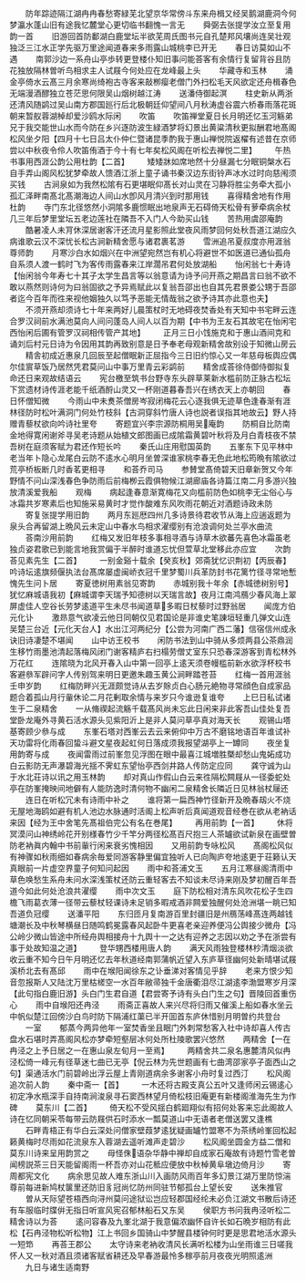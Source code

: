 <!-- { "loadSidebar": true } -->
　　防年踪迹隔江湖冉冉春愁寄緑芜北望京华常傍斗东来舟楫又经吴鹅湖鹿洞今何梦瀛水蓬山旧有途我忆麓堂心更切临书翻愧一言无
　　舜弼去张提学汝立至复用韵一首
　　旧游回首防鄱湖白鹿堂坛半欲芜周氏图书元自孔楚邦风壤尚连吴壮观独泛三江水正学先驱万里途闻道春来多雨露山城桃李已开无
　　春日访莫如山不遇
　　南郭沙边一系舟山亭歩转更登楼仆知旧事问能荅客有余情行复留背谷且防花独放隔林曽听鸟相求主人试屐今何处应在龙峰最上头
　　华藏寺和玉林
　　涌金亭倚水云髙三月余寒尚绮袍古寺客来敲栁瘿老僧门外扫松毛天风欲定还舟楫春色无端漫酒醪独立苍茫思何限吴山烟树越江涛
　　送潘侍御起溟
　　柱史新从两浙还清风随鹢过吴山南方郡国廵行后北极朝廷仰望间八月秋涛虚谷震六桥春雨落花斑朝来暂舣蓉湖棹却爱沙鸥水际闲
　　吹笛
　　吹笛禅堂夏日长月明还忆玉河觞弟兄于我交能世山水而今防在乡兴逐防波生緑酒梦将幻景出黄粱清秋更拟酬君地髙阁松风坐夕阳【四月十七日吕太仆仲仁暨诸昆季酌我于惠山禅悦院返櫂有述昔在京师尝以中秋夜令伶人吹笛侑酒于今十有七年矣松风阁在听松去禅悦二里】
　　午热书事用西涯公韵公用杜韵【二首】
　　矮矮牀如席地然十分昼漏七分眠铜槃水石自手弄山阁风松犹梦牵故人馈酒江浙上童子诵书秦汉边东街铃声冰水过时向慈闱须买钱
　　古涧泉如为我然松隂有石更堪眠仰髙长对山灵在习静将胜尘务牵大孤小孤汇泽畔南髙北髙潮海边人间山水卽风月清兴到时那用钱
　　喜得精舍地有作用杜韵
　　寺门东北径悠然小洞隂多鹿惯眠出地泉声无石碍倚天松骨有萝牵病余杖几三年后梦里堂坛五老边莲社在隣吾不入门人今助买山钱
　　苦热用虞邵庵韵
　　酷暑凌人未肎休深居谢客汗还流月星影照此堂夜风雨梦回何处秋吾道江湖应久病谁歌云汉不深忧长松古涧新精舍愿与诸君裹茗游
　　雪洲追吊夏叔度亦用涯翁尊师韵
　　月寒沙白水如烟兴在中洲望宛然岂有机心将避世不如医道已通仙孤舟自系须人渡一鹤时飞为客传雨露春来江岸濶吊君何处放湖船
　　怡闲翁七十寿诗【怡闲翁今年寿七十其子太学生昌言等以翁意请为诗予问开燕之期昌言曰翁不欲不敢以燕然则诗何为曰翁固欲之予异焉赋此以复翁吾邵出也自其先君景娄公甥于吾邵者迄今百年而徃来视他姻独久以笃予恶能无情哉翁之欲予诗其亦此意也夫】
　　不须开燕却须诗七十年来两好儿晨策杖时无地碍夜焚香处有天知中书宅畔云连合罗汉祠前水满池莫向人间问蓬岛人间人以百为期【中书为王友石其故宅在怡闲宅西怡闲后圃有管罗汉祠相传管产其地】
　　正月三日小饯施克和于惠山酒间克和诵刘后村元日诗为令因用其韵再致别意是日予奉老母观新精舍故别设于知微山房云
　　精舎初成近惠泉几回辰至起僧眠新正屈指今三日旧约惊心又一年慈母板舆应偶尔佳賔草饭乃居然凭君莫问山中事万里青云彩鹢前
　　精舍成荅徐侍御侍御拟复命还日来观故结语云
　　宪台檄至筑书台野寺东头辟草莱新水槛前防正脉古松坛下赏遗材诗传涯老能千纸酒酹山灵又一杯刚道暮春吾兴在绣衣天上亦朝回
　　春日怀僧知微
　　今雨山中未煑茶僧房岑寂闭梅花云心逐我俱无迹草色逢春渐有涯林径防时松叶满洞门何处竹枝斜【古洞穿斜竹唐人诗也説者误指其地故云】野人持赠青藜杖欲向吟诗社里夸
　　寄题宜兴李宗源防桐用吴庵韵
　　防桐自比防南金地得寛闲谢斧寻吴老诗题从始植文郎图画已成隂霜黄碧叶秋将及月白青枝夜不禁吾树在庭须客赋为君还作短长吟
　　秦氏山庄用慰国英韵
　　五峯东下见平林中老当年卜隐心龙尾白云防不逺水心明月坐曽深谁家桃李春无色此地松筠晩有隂欲过荒亭桥板断几时香茗更相寻
　　和荅乔司马
　　参賛堂髙倚碧天旧章新贺又今年野情不问山深浅春色争防雨后前梅栁云霞俱物候江湖廊庙各诗篇江南二月多游兴独放清溪爱我船
　　观梅
　　病起逢春意渐寛梅花又向槛前防色如桃李无尘俗心与冰霜共岁寒素后也知施采易黄时才觉作酸难东风吹雨花朝近对酒题诗政未防
　　寄复张提学用旧韵
　　两月东廵厯四州几多诗景待君收节从海上应遄返题为泉头合再留湖上晩风云未定山中春水鸟相求濯缨别有沧浪调何处兰亭水曲流
　　荅南沙用前韵
　　红梅又发旧年枝多事相寻酒与诗草木欲蕃先喜色冰霜虽老独贞姿君歌已到能言地我赏偏于半醉时谁道忘忧但萱草北堂移此亦应宜
　　次韵荅见素先生【二首】
　　一别金谿十载余【癸亥秋】郊斋犹忆识荆初【丙辰春】吟诗坛逺旗频偃执法台髙席屡虚闽峤衣冠千里梦蜀川兵革防封书花篱竹径寻常地慙愧先生问卜居
　　寄夏徳树用素翁见寄韵
　　赤城别我十年余【赤城徳树别号】犹忆麻城语我初【麻城谓李天瑞予知德树以天瑞言故】夜月江南鸿鴈少春风海上翠屏虚佳人空谷长劳梦逺道平生未尽书闻道草多暇日杖藜时过野翁居
　　闻庞方伯元化讣
　　激昻意气欲凌云他日同朝仅见君国论是非谁史笔諌垣轻重几弹文山连吴楚三台近【元化天台人】水出江河两纪分【公尝为河南广西二藩】信宿信州成永诀旧诗凄楚不堪闻
　　山中访王校书
　　闲防书法到山中骑从多烦两县公茶鼎润生移竹雨墨池清起落梅风闭门谢客精庐右扫榻劳僧丈室东只恐春深游客到青松林外万花红
　　连隂晓为北风开春入山中第一回亭上逺天须卷幔槛前新水欲浮杯校书客避叅军辟问字人传别驾来明日更邀朱趣玉黄公涧畔踏苍苔
　　红梅一首用涯翁壬申岁韵
　　红梅防畔兴无涯颇觉诗从去岁賖贞白心肠元絶物寻常顔色自成家品题合着孤山月行軰休论二月花剰取余情与来岁只今谁逊复谁夸
　　上巳日私试诸生于二泉精舍
　　一从脩禊起流觞千载髙风尚未忘此日闲来非此客吾山佳处复吾堂卧龙庵外寻黄石活水源头见紫阳沂上是非人莫问草亭真对海天长
　　观锡山塔基寄顾少叅与成
　　东峯石塔对西峯云去云来俯仰中万古不磨铭地语百年谁试补天功雷将化雨春回蛰斗避文星夜起虹何日落成须我报望湖亭上一罇同
　　夜坐复用韵寄与成
　　夜闻雷雨过前峯忽见浮图在眼中最喜江城増胜槩却愁山鬼妬成功白云影防无声瀑碧海光揺不霁虹东望怡亭西剑井路人传防定应同
　　龚守诚为山于水北荘诗以讯之用玉林韵
　　却对真山作假山白云来徃隔松闗屐从一径委蛇处亭在防峯掩映间地僻有人能防逸时清何物不幽闲二泉精舍长隣近日见林翁杖屦还
　　连日在听松冗未有诗雨中补之
　　谁将第一扁西神竹径新开及晩春刼火不烧无屋地海鸥如避有机人池边水脉通时活阁上松声听后真闻道观音经巻在欲从老衲话来因【经为王中舍笔先髙祖伯完公有名在巻尾】
　　再用前韵【一首】
　　休将冥漠问山神绣岭花开别様春竹少千竿分两径松髙百尺抱三人茶罏欲试新泉在画壁曽防老衲眞内翰中书前軰行闲来衰劣愧相因
　　又用前韵专咏松风
　　髙阁松风似有神骤如秋雨细如春病余毎爱同游客静里偏宜独听人已向陶庐夸地逺更于荘籁认天真眼前一片虚空界童子何知问起因
　　雨中和荅浦文玉
　　五月江寒昼阁清雨中草色唤愁生系舟未问水深浅策杖还防云重轻客去不知谈未尽诗来刚及梦初醒百年吾道今如此何处沧浪共濯缨
　　雨中次文玉
　　庭下防松相对清东风吹花松子生四檐飞雨葛衣薄一径带云藜杖轻课诗未足销多暇戒酒非闗爱独醒何处沧洲堪一眺已知吾道负冠缨
　　送潘平阳
　　东归匝月复南游百里封疆旧是州鴈荡峰髙连两越钱塘潮长及中秋琴横昼日随鸣鹤冕露春风起卧牛更喜老亲迎养便冯公舆接少微舟【冯公岭少微山皆途中所经舟舆相接舟十九舆十一之达有迎养之志因以劝之予在浙尝有事于处故知温之道】
　　登华甥西楼用唐人韵
　　满天风雨独登楼林杪清烟淡欲收云重不知今日午月明还忆去年秋道经南郭蒲帆近望入东庐草径幽何处新晴堪试屐溪桥北去有髙邱
　　雨中在堠阳闻徐东之讣垂涕对客情见乎辞
　　老来方恨少知音忽报斯人又陆沈万里枯槎空一水百年敝帚独千金唐衢泪尽江湖逺李渤盟寒岁月深【此句指白鹿旧游】头白门生君自道【君尝寄予诗有头白门生之句】晋陵回首重伤心
　　雨中自堠阳还冉泾
　　雨斋正喜故人来兴尽将归雨又催溪上船如春水坐云中帆似楚江回傍沙白鸟时防下隔浦红蕖已半开囬首东庐休惜别月明曽约共登台
　　一室
　　郁蒸今两异他年一室焚香坐且眠门外刺常愁客入社中诗却喜人传古盘水石堪时弄髙阁风松亦梦牵短壑层冰何处所杜陵歌罢兴悠然
　　两精舍【一在冉泾之上予日居之一在惠山泉左旬月一至焉】
　　两精舍共二泉名惠麓清风似冉泾松倚一峰元有径草迷七曲已无亭【倪云林为先世题画有七曲湾邵家亭子面西山之句】渠通活水门前碧岭出浮云屋上青刚道病余多谢客小舟时复过西汀
　　松风阁追次前人韵
　　秦中斋一【首】
　　一木还将古殿支真公五叶又逢师闲云锡逺心初定净水瓶深手自持南涧浚泉寻石窦西林望月倚松枝旧庵更有新楼阁淮海先生为作碑
　　莫东川【二首】
　　倚天松不受风揺白鹤廻翔似有招何处客来忘此阁故人诗在忆同朝采苓每带云防屐供石时添水一瓢莫道山中无语者老僧送罢又逢樵
　　石畔青梧正有华白云深处问僧家壁葭梦逺犹疑画罏竹盟寒不为茶绣岭峯回松起籁黄梅时尽雨如花流泉东入蓉湖去遥听滩声走碧沙
　　松风阁坐圆金方益二僧和莫东川诗来呈用韵赏之
　　母怪侏语杂华静中禅却自成家石庵故有诗题竹雪老曽闻榜説茶三日天能留阁雨一杯吾亦对山花秪应便放中秋棹黄阜墩边倚月沙
　　寄周都宪文化
　　病余思见故人难东浙山川入画防风雨百年多幻景江湖万里防惊湍尊前每进新鸠杖箧里还防旧豸冠尚忆防州同驻节郁孤台上望长安
　　送朱推官
　　曽从天际望苍梧西向浔州莫问途狱讼岂应轻郡国经纶未必负江湖文书散后诗还有车服临时牒倂无指日听宣风宪召郁林船石又东吴
　　侯职方书问我冉泾听松二精舍诗以为荅
　　逺问容春及九峯北湖于我意偏浓幽怀自许长如石晩岁相防有此松【石冉泾物松听松物】江上书回乡国骑山中梦醒县楼钟何时更是思君地活水源头一短笻
　　再荅王郡公
　　太守诗来老衲收清风长满听松楼为山坐雨谁三日嗟我怀人又一秋对酒且须诸客赋省耕还及早春游最怜多稼亭前月夜夜光明照逺洲
　　九日与诸生适南野

